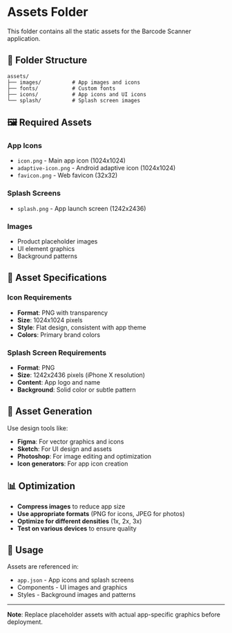 # Assets Folder

This folder contains all the static assets for the Barcode Scanner application.

## 📁 Folder Structure

```
assets/
├── images/          # App images and icons
├── fonts/           # Custom fonts
├── icons/           # App icons and UI icons
└── splash/          # Splash screen images
```

## 🖼️ Required Assets

### App Icons
- `icon.png` - Main app icon (1024x1024)
- `adaptive-icon.png` - Android adaptive icon (1024x1024)
- `favicon.png` - Web favicon (32x32)

### Splash Screens
- `splash.png` - App launch screen (1242x2436)

### Images
- Product placeholder images
- UI element graphics
- Background patterns

## 📱 Asset Specifications

### Icon Requirements
- **Format**: PNG with transparency
- **Size**: 1024x1024 pixels
- **Style**: Flat design, consistent with app theme
- **Colors**: Primary brand colors

### Splash Screen Requirements
- **Format**: PNG
- **Size**: 1242x2436 pixels (iPhone X resolution)
- **Content**: App logo and name
- **Background**: Solid color or subtle pattern

## 🔧 Asset Generation

Use design tools like:
- **Figma**: For vector graphics and icons
- **Sketch**: For UI design and assets
- **Photoshop**: For image editing and optimization
- **Icon generators**: For app icon creation

## 📊 Optimization

- **Compress images** to reduce app size
- **Use appropriate formats** (PNG for icons, JPEG for photos)
- **Optimize for different densities** (1x, 2x, 3x)
- **Test on various devices** to ensure quality

## 🚀 Usage

Assets are referenced in:
- `app.json` - App icons and splash screens
- Components - UI images and graphics
- Styles - Background images and patterns

---

**Note**: Replace placeholder assets with actual app-specific graphics before deployment.
